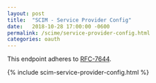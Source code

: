 ```yaml
---
layout: post
title:  "SCIM - Service Provider Config"
date:   2018-10-28 17:00:00 -0600
permalink: /scime/service-provider-config.html
categories: oauth
---
```


This endpoint adheres to [RFC-7644](https://tools.ietf.org/html/rfc7644#section-4).

{% include scim-service-provider-config.html %}
